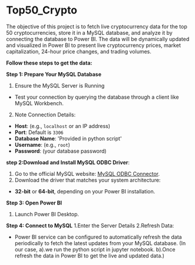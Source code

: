 # Top50_Crypto
The objective of this project is to fetch live cryptocurrency data for the top 50 cryptocurrencies, store it in a MySQL database, and analyze it by connecting the database to Power BI. 
The data will be dynamically updated and visualized in Power BI to present live cryptocurrency prices, market capitalization, 24-hour price changes, and trading volumes.

**Follow these steps to get the data:**

 **Step 1: Prepare Your MySQL Database**
 1. Ensure the MySQL Server is Running
   - Test your connection by querying the database through a client like MySQL Workbench.
 2. Note Connection Details:
   - **Host**: (e.g., `localhost` or an IP address)
   - **Port**: Default is `3306`
   - **Database Name**: 'Provided in python script'
   - **Username**: (e.g., `root`)
   - **Password**: (your database password)
     
**step 2:Download and Install MySQL ODBC Driver**:
 1. Go to the official MySQL website: [MySQL ODBC Connector](https://dev.mysql.com/downloads/connector/odbc/).
 2. Download the driver that matches your system architecture:
   - **32-bit** or **64-bit**, depending on your Power BI installation.

**Step 3: Open Power BI**
 1. Launch Power BI Desktop.

**Step 4: Connect to MySQL**
 1.Enter the Server Details
 2.Refresh Data:
   - Power BI service can be configured to automatically refresh the data periodically to fetch the latest updates from your MySQL database.
     (In our case, a).we run the python script in jupyter notebook.
                   b).Once refresh the data in Power BI to get the live and updated data.)
     
     


 

